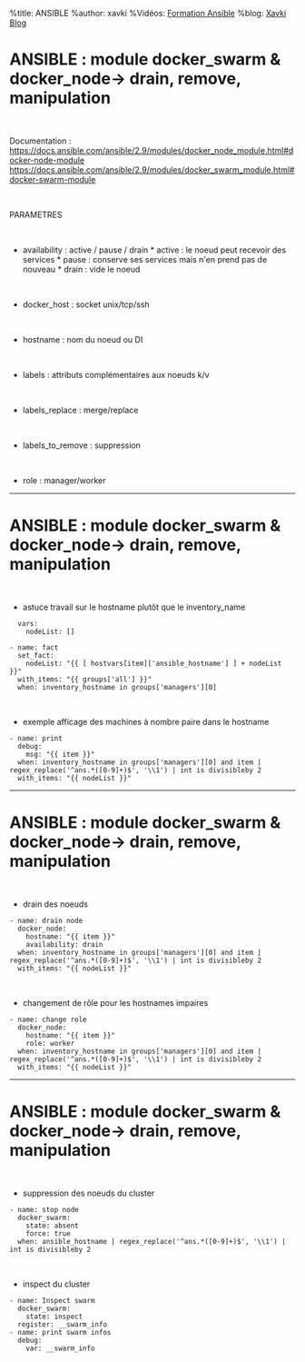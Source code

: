 %title: ANSIBLE
%author: xavki
%Vidéos: [Formation Ansible](https://www.youtube.com/playlist?list=PLn6POgpklwWoCpLKOSw3mXCqbRocnhrh-)
%blog: [Xavki Blog](https://xavki.blog)


# ANSIBLE : module docker_swarm & docker_node-> drain, remove, manipulation

<br>

Documentation : 
https://docs.ansible.com/ansible/2.9/modules/docker_node_module.html#docker-node-module
https://docs.ansible.com/ansible/2.9/modules/docker_swarm_module.html#docker-swarm-module

<br>

PARAMETRES

<br>

* availability : active / pause / drain
		* active : le noeud peut recevoir des services
		* pause : conserve ses services mais n'en prend pas de nouveau
		* drain : vide le noeud

<br>

* docker_host : socket unix/tcp/ssh

<br>

* hostname : nom du noeud ou DI

<br>

* labels : attributs complémentaires aux noeuds k/v

<br>

* labels_replace : merge/replace

<br>

* labels_to_remove : suppression

<br>

* role : manager/worker

------------------------------------------------------------------------------------------------------

# ANSIBLE : module docker_swarm & docker_node-> drain, remove, manipulation


<br>

* astuce travail sur le hostname plutôt que le inventory_name

```
  vars:
    nodeList: []
```

```
- name: fact
  set_fact:     
    nodeList: "{{ [ hostvars[item]['ansible_hostname'] ] + nodeList }}"
  with_items: "{{ groups['all'] }}"
  when: inventory_hostname in groups['managers'][0]
```

<br>

* exemple afficage des machines à nombre paire dans le hostname

```
- name: print
  debug:
    msg: "{{ item }}"
  when: inventory_hostname in groups['managers'][0] and item | regex_replace('^ans.*([0-9]+)$', '\\1') | int is divisibleby 2
  with_items: "{{ nodeList }}"
```

------------------------------------------------------------------------------------------------------

# ANSIBLE : module docker_swarm & docker_node-> drain, remove, manipulation


<br>

* drain des noeuds

```
- name: drain node
  docker_node:
    hostname: "{{ item }}"
    availability: drain
  when: inventory_hostname in groups['managers'][0] and item | regex_replace('^ans.*([0-9]+)$', '\\1') | int is divisibleby 2
  with_items: "{{ nodeList }}"
```

<br>

* changement de rôle pour les hostnames impaires

```
- name: change role 
  docker_node:
    hostname: "{{ item }}"
    role: worker
  when: inventory_hostname in groups['managers'][0] and item | regex_replace('^ans.*([0-9]+)$', '\\1') | int is divisibleby 2
  with_items: "{{ nodeList }}"
```

------------------------------------------------------------------------------------------------------

# ANSIBLE : module docker_swarm & docker_node-> drain, remove, manipulation


<br>

* suppression des noeuds du cluster

```
- name: stop node 
  docker_swarm:
    state: absent
    force: true
  when: ansible_hostname | regex_replace('^ans.*([0-9]+)$', '\\1') | int is divisibleby 2
```

<br>

* inspect du cluster

```
- name: Inspect swarm
  docker_swarm:
    state: inspect
  register: __swarm_info
- name: print swarm infos
  debug:
    var: __swarm_info
```
